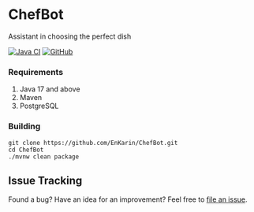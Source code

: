 # ChefBot
Assistant in choosing the perfect dish

[![Java CI](https://github.com/EnKarin/ChefBot/actions/workflows/build.yml/badge.svg)](https://github.com/EnKarin/ChefBot/actions/workflows/build.yml)
[![GitHub](https://img.shields.io/badge/license-MIT-green.svg)](https://github.com/EnKarin/ChefBot/blob/master/LICENSE "MIT")

### Requirements
1. Java 17 and above
2. Maven
3. PostgreSQL

### Building
```shell
git clone https://github.com/EnKarin/ChefBot.git
cd ChefBot
./mvnw clean package
```

## Issue Tracking
Found a bug? Have an idea for an improvement? Feel free to [file an issue](../../issues).
